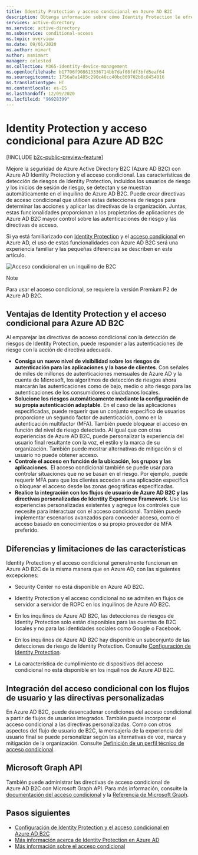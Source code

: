 ```yaml
---
title: Identity Protection y acceso condicional en Azure AD B2C
description: Obtenga información sobre cómo Identity Protection le ofrece visibilidad sobre los inicios de sesión de riesgo y las detecciones de riesgos. Descubra cómo el acceso condicional permite aplicar directivas de la organización en función de los eventos de riesgo en los inquilinos de Azure AD B2C.
services: active-directory
ms.service: active-directory
ms.subservice: conditional-access
ms.topic: overview
ms.date: 09/01/2020
ms.author: mimart
author: msmimart
manager: celested
ms.collection: M365-identity-device-management
ms.openlocfilehash: b17706f908613336714bb7daf08fdf3bfd5eaf64
ms.sourcegitcommit: 1756a8a1485c290c46cc40bc869702b8c8454016
ms.translationtype: HT
ms.contentlocale: es-ES
ms.lasthandoff: 12/09/2020
ms.locfileid: "96928399"
---
```

# <a name="identity-protection-and-conditional-access-for-azure-ad-b2c"></a>Identity Protection y acceso condicional para Azure AD B2C

[!INCLUDE [b2c-public-preview-feature](../../includes/active-directory-b2c-public-preview.md)]

Mejore la seguridad de Azure Active Directory B2C (Azure AD B2C) con Azure AD Identity Protection y el acceso condicional. Las características de detección de riesgos de Identity Protection, incluidos los usuarios de riesgo y los inicios de sesión de riesgo, se detectan y se muestran automáticamente en el inquilino de Azure AD B2C. Puede crear directivas de acceso condicional que utilicen estas detecciones de riesgos para determinar las acciones y aplicar las directivas de la organización. Juntas, estas funcionalidades proporcionan a los propietarios de aplicaciones de Azure AD B2C mayor control sobre las autenticaciones de riesgo y las directivas de acceso.
  
Si ya está familiarizado con [Identity Protection](../active-directory/identity-protection/overview-identity-protection.md) y el [acceso condicional](../active-directory/conditional-access/overview.md) en Azure AD, el uso de estas funcionalidades con Azure AD B2C será una experiencia familiar y las pequeñas diferencias se describen en este artículo.

![Acceso condicional en un inquilino de B2C](media/conditional-access-identity-protection-overview/conditional-access-b2c.png)

> [!NOTE]
> Para usar el acceso condicional, se requiere la versión Premium P2 de Azure AD B2C.

## <a name="benefits-of-identity-protection-and-conditional-access-for-azure-ad-b2c"></a>Ventajas de Identity Protection y el acceso condicional para Azure AD B2C  

Al emparejar las directivas de acceso condicional con la detección de riesgos de Identity Protection, puede responder a las autenticaciones de riesgo con la acción de directiva adecuada.

- **Consiga un nuevo nivel de visibilidad sobre los riesgos de autenticación para las aplicaciones y la base de clientes**. Con señales de miles de millones de autenticaciones mensuales de Azure AD y la cuenta de Microsoft, los algoritmos de detección de riesgos ahora marcarán las autenticaciones como de bajo, medio o alto riesgo para las autenticaciones de los consumidores o ciudadanos locales.
- **Solucione los riesgos automáticamente mediante la configuración de su propia autenticación adaptable**. En el caso de las aplicaciones especificadas, puede requerir que un conjunto específico de usuarios proporcione un segundo factor de autenticación, como en la autenticación multifactor (MFA). También puede bloquear el acceso en función del nivel de riesgo detectado. Al igual que con otras experiencias de Azure AD B2C, puede personalizar la experiencia del usuario final resultante con la voz, el estilo y la marca de su organización. También puede mostrar alternativas de mitigación si el usuario no puede obtener acceso.
- **Controle el acceso en función de la ubicación, los grupos y las aplicaciones**.  El acceso condicional también se puede usar para controlar situaciones que no se basan en el riesgo. Por ejemplo, puede requerir MFA para que los clientes accedan a una aplicación específica o bloquear el acceso desde las zonas geográficas especificadas.
- **Realice la integración con los flujos de usuario de Azure AD B2C y las directivas personalizadas de Identity Experience Framework**. Use las experiencias personalizadas existentes y agregue los controles que necesite para interactuar con el acceso condicional. También puede implementar escenarios avanzados para conceder acceso, como el acceso basado en conocimientos o su propio proveedor de MFA preferido.

## <a name="feature-differences-and-limitations"></a>Diferencias y limitaciones de las características

Identity Protection y el acceso condicional generalmente funcionan en Azure AD B2C de la misma manera que en Azure AD, con las siguientes excepciones:

- Security Center no está disponible en Azure AD B2C.

- Identity Protection y el acceso condicional no se admiten en flujos de servidor a servidor de ROPC en los inquilinos de Azure AD B2C.

- En los inquilinos de Azure AD B2C, las detecciones de riesgos de Identity Protection solo están disponibles para las cuentas de B2C locales y no para las identidades sociales como Google o Facebook.

- En los inquilinos de Azure AD B2C hay disponible un subconjunto de las detecciones de riesgo de Identity Protection. Consulte [Configuración de Identity Protection](conditional-access-identity-protection-setup.md#set-up-identity-protection).

- La característica de cumplimiento de dispositivos del acceso condicional no está disponible en los inquilinos de Azure AD B2C.


## <a name="integrate-conditional-access-with-user-flows-and-custom-policies"></a>Integración del acceso condicional con los flujos de usuario y las directivas personalizadas

En Azure AD B2C, puede desencadenar condiciones del acceso condicional a partir de flujos de usuarios integrados. También puede incorporar el acceso condicional a las directivas personalizadas. Como con otros aspectos del flujo de usuario de B2C, la mensajería de la experiencia del usuario final se puede personalizar según las alternativas de voz, marca y mitigación de la organización. Consulte [Definición de un perfil técnico de acceso condicional](conditional-access-technical-profile.md).

## <a name="microsoft-graph-api"></a>Microsoft Graph API

También puede administrar las directivas de acceso condicional de Azure AD B2C con Microsoft Graph API. Para más información, consulte la [documentación del acceso condicional](../active-directory/conditional-access/overview.md) y la [Referencia de Microsoft Graph](/graph/api/resources/conditionalaccesspolicy?view=graph-rest-beta).

## <a name="next-steps"></a>Pasos siguientes

- [Configuración de Identity Protection y el acceso condicional en Azure AD B2C](conditional-access-identity-protection-setup.md)
- [Más información acerca de Identity Protection en Azure AD](../active-directory/identity-protection/overview-identity-protection.md)
- [Más información sobre el acceso condicional](../active-directory/conditional-access/overview.md)